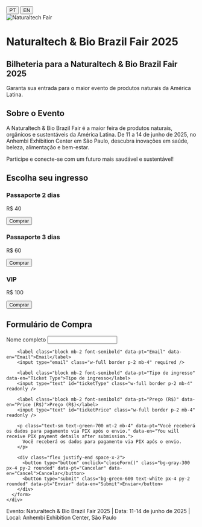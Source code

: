 <!DOCTYPE html>
<html lang="pt">
<head>
  <meta charset="UTF-8" />
  <meta name="viewport" content="width=device-width, initial-scale=1.0" />
  <title>Naturaltech & Bio Brazil Fair 2025 - Bilheteria</title>
  <script src="https://cdn.tailwindcss.com"></script>
</head>
<body class="bg-green-50 text-gray-800">
  <!-- Lang Switcher -->
  <div class="fixed top-4 right-4 z-50">
    <button onclick="switchLang('pt')" class="mx-1 px-2 py-1 border rounded bg-white text-sm">PT</button>
    <button onclick="switchLang('en')" class="mx-1 px-2 py-1 border rounded bg-white text-sm">EN</button>
  </div>

  <!-- Bannière avec image -->
  <div class="relative h-64 w-full overflow-hidden">
    <img src="https://images.unsplash.com/photo-1542838687-7183a53647bb?auto=format&fit=crop&w=1470&q=80" alt="Naturaltech Fair" class="absolute inset-0 w-full h-full object-cover opacity-80" />
    <div class="absolute inset-0 bg-green-900 bg-opacity-40 flex items-center justify-center">
      <h1 class="text-white text-4xl md:text-5xl font-bold text-center px-4"
          data-pt="Naturaltech & Bio Brazil Fair 2025"
          data-en="Naturaltech & Bio Brazil Fair 2025">
        Naturaltech & Bio Brazil Fair 2025
      </h1>
    </div>
  </div>

  <!-- Compte à rebours -->
  <div class="text-center bg-green-200 py-4 font-semibold text-green-900 text-xl" id="countdown">
    <!-- Le compte à rebours sera inséré ici -->
  </div>

  <!-- Titre principal -->
  <div class="text-center mt-10">
    <h2 class="text-3xl font-bold mb-4 text-green-700" 
        data-pt="Bilheteria para a Naturaltech & Bio Brazil Fair 2025"
        data-en="Ticketing for Naturaltech & Bio Brazil Fair 2025">
      Bilheteria para a Naturaltech & Bio Brazil Fair 2025
    </h2>
    <p class="mb-6 text-lg"
       data-pt="Garanta sua entrada para o maior evento de produtos naturais da América Latina."
       data-en="Secure your entry to the largest natural products event in Latin America.">
      Garanta sua entrada para o maior evento de produtos naturais da América Latina.
    </p>
  </div>

  <!-- À propos de l’événement -->
  <section class="bg-white py-10 px-6 md:px-20">
    <h2 class="text-3xl font-bold text-green-700 mb-6" 
        data-pt="Sobre o Evento" 
        data-en="About the Event">Sobre o Evento</h2>
    <p class="text-lg mb-4"
       data-pt="A Naturaltech & Bio Brazil Fair é a maior feira de produtos naturais, orgânicos e sustentáveis da América Latina. De 11 a 14 de junho de 2025, no Anhembi Exhibition Center em São Paulo, descubra inovações em saúde, beleza, alimentação e bem-estar."
       data-en="Naturaltech & Bio Brazil Fair is Latin America's largest event for natural, organic and sustainable products. From June 11 to 14, 2025, at the Anhembi Exhibition Center in São Paulo, discover innovations in health, beauty, food and wellness.">
      A Naturaltech & Bio Brazil Fair é a maior feira de produtos naturais, orgânicos e sustentáveis da América Latina. De 11 a 14 de junho de 2025, no Anhembi Exhibition Center em São Paulo, descubra inovações em saúde, beleza, alimentação e bem-estar.
    </p>
    <p class="text-lg font-semibold text-green-800"
       data-pt="Participe e conecte-se com um futuro mais saudável e sustentável!"
       data-en="Join us and connect with a healthier, more sustainable future!">
      Participe e conecte-se com um futuro mais saudável e sustentável!
    </p>
  </section>

  <!-- Billets -->
  <section class="py-12 px-6 md:px-20 bg-green-100">
    <h2 class="text-3xl font-bold text-green-800 mb-8" data-pt="Escolha seu ingresso" data-en="Choose your ticket">Escolha seu ingresso</h2>
    <div class="grid md:grid-cols-3 gap-8">
      <div class="bg-white p-6 rounded shadow text-center">
        <h3 class="text-xl font-bold mb-2" data-pt="Passaporte 2 dias" data-en="2-Day Pass">Passaporte 2 dias</h3>
        <p class="text-green-700 font-bold text-lg mb-4">R$ 40</p>
        <button onclick="openForm('Passaporte 2 dias', '40')" class="bg-green-600 text-white px-4 py-2 rounded" data-pt="Comprar" data-en="Buy">Comprar</button>
      </div>
      <div class="bg-white p-6 rounded shadow text-center">
        <h3 class="text-xl font-bold mb-2" data-pt="Passaporte 3 dias" data-en="3-Day Pass">Passaporte 3 dias</h3>
        <p class="text-green-700 font-bold text-lg mb-4">R$ 60</p>
        <button onclick="openForm('Passaporte 3 dias', '60')" class="bg-green-600 text-white px-4 py-2 rounded" data-pt="Comprar" data-en="Buy">Comprar</button>
      </div>
      <div class="bg-white p-6 rounded shadow text-center">
        <h3 class="text-xl font-bold mb-2" data-pt="VIP" data-en="VIP">VIP</h3>
        <p class="text-green-700 font-bold text-lg mb-4">R$ 100</p>
        <button onclick="openForm('VIP', '100')" class="bg-green-600 text-white px-4 py-2 rounded" data-pt="Comprar" data-en="Buy">Comprar</button>
      </div>
    </div>
  </section>

  <!-- Formulaire d'achat -->
  <div id="buyForm" class="hidden fixed top-0 left-0 w-full h-full bg-black bg-opacity-60 flex items-center justify-center z-40">
    <div class="bg-white p-6 rounded shadow-xl w-96">
      <h2 class="text-xl font-bold mb-4" data-pt="Formulário de Compra" data-en="Purchase Form">Formulário de Compra</h2>
      <form>
        <label class="block mb-2 font-semibold" data-pt="Nome completo" data-en="Full Name">Nome completo</label>
        <input type="text" class="w-full border p-2 mb-4" required />

        <label class="block mb-2 font-semibold" data-pt="Email" data-en="Email">Email</label>
        <input type="email" class="w-full border p-2 mb-4" required />

        <label class="block mb-2 font-semibold" data-pt="Tipo de ingresso" data-en="Ticket Type">Tipo de ingresso</label>
        <input type="text" id="ticketType" class="w-full border p-2 mb-4" readonly />

        <label class="block mb-2 font-semibold" data-pt="Preço (R$)" data-en="Price (R$)">Preço (R$)</label>
        <input type="text" id="ticketPrice" class="w-full border p-2 mb-4" readonly />

        <p class="text-sm text-green-700 mt-2 mb-4" data-pt="Você receberá os dados para pagamento via PIX após o envio." data-en="You will receive PIX payment details after submission.">
          Você receberá os dados para pagamento via PIX após o envio.
        </p>

        <div class="flex justify-end space-x-2">
          <button type="button" onclick="closeForm()" class="bg-gray-300 px-4 py-2 rounded" data-pt="Cancelar" data-en="Cancel">Cancelar</button>
          <button type="submit" class="bg-green-600 text-white px-4 py-2 rounded" data-pt="Enviar" data-en="Submit">Enviar</button>
        </div>
      </form>
    </div>
  </div>

  <!-- Footer -->
  <footer class="bg-green-900 text-green-100 text-center py-4 mt-16">
    <p data-pt="Evento: Naturaltech & Bio Brazil Fair 2025 | Data: 11-14 de junho de 2025 | Local: Anhembi Exhibition Center, São Paulo"
       data-en="Event: Naturaltech & Bio Brazil Fair 2025 | Date: June 11-14, 2025 | Location: Anhembi Exhibition Center, São Paulo">
      Evento: Naturaltech & Bio Brazil Fair 2025 | Data: 11-14 de junho de 2025 | Local: Anhembi Exhibition Center, São Paulo
    </p>
  </footer>

  <!-- JS -->
  <script>
    function openForm(type, price) {
      document.getElementById('buyForm').classList.remove('hidden');
      document.getElementById('ticketType').value = type;
      document.getElementById('ticketPrice').value = price;
    }
    function closeForm() {
      document.getElementById('buyForm').classList.add('hidden');
    }

    function switchLang(lang) {
      document.querySelectorAll('[data-pt]').forEach(el => {
        if (el.dataset[lang]) {
          el.innerText = el.dataset[lang];
        }
      });
      localStorage.setItem('preferredLang', lang);
    }

    // Compte à rebours
    function updateCountdown() {
      const countdownEl = document.getElementById('countdown');
      const eventDate = new Date('2025-06-11T09:00:00');
      const now = new Date();
      const diff = eventDate - now;

      if (diff <= 0) {
        countdownEl.innerText = localStorage.getItem('preferredLang') === 'en' ?
          "The event has started!" :
          "O evento já começou!";
        return;
      }

      const days = Math.floor(diff / (1000 * 60 * 60 * 24));
      const hours = Math.floor((diff / (1000 * 60 * 60)) % 24);
      const minutes = Math.floor((diff / (1000 * 60)) % 60);
      const seconds = Math.floor((diff / 1000) % 60);

      countdownEl.innerText = (localStorage.getItem('preferredLang') === 'en' ?
        `Countdown to event: ` :
        `Contagem regressiva para o evento: `) +
        `${days}d ${hours}h ${minutes}m ${seconds}s`;
    }

    window.addEventListener('DOMContentLoaded', () => {
      const preferredLang = localStorage.getItem('preferredLang') || (navigator.language.slice(0, 2));
      switchLang(preferredLang);
      updateCountdown();
      setInterval(updateCountdown, 1000);
    });
  </script>
</body>
</html>
